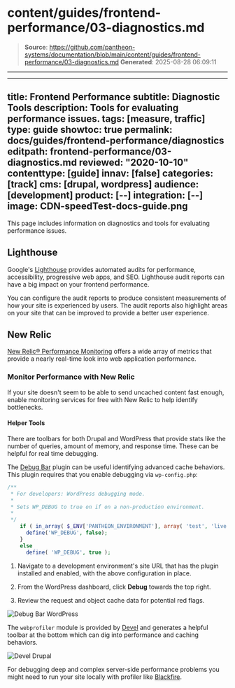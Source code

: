 # content/guides/frontend-performance/03-diagnostics.md

> **Source**: https://github.com/pantheon-systems/documentation/blob/main/content/guides/frontend-performance/03-diagnostics.md
> **Generated**: 2025-08-28 06:09:11

---

---
title: Frontend Performance
subtitle: Diagnostic Tools
description: Tools for evaluating performance issues.
tags: [measure, traffic]
type: guide
showtoc: true
permalink: docs/guides/frontend-performance/diagnostics
editpath: frontend-performance/03-diagnostics.md
reviewed: "2020-10-10"
contenttype: [guide]
innav: [false]
categories: [track]
cms: [drupal, wordpress]
audience: [development]
product: [--]
integration: [--]
image: CDN-speedTest-docs-guide.png
---

This page includes information on diagnostics and tools for evaluating performance issues.

## Lighthouse

Google's [Lighthouse](https://developers.google.com/web/tools/lighthouse) provides automated audits for performance, accessibility, progressive web apps, and SEO. Lighthouse audit reports can have a big impact on your frontend performance.

You can configure the audit reports to produce consistent measurements of how your site is experienced by users. The audit reports also highlight areas on your site that can be improved to provide a better user experience.

## New Relic

[New Relic® Performance Monitoring](/guides/new-relic) offers a wide array of metrics that provide a nearly real-time look into web application performance.

### Monitor Performance with New Relic

If your site doesn't seem to be able to send uncached content fast enough, enable monitoring services for free with New Relic to help identify bottlenecks.

#### Helper Tools

There are toolbars for both Drupal and WordPress that provide stats like the number of queries, amount of memory, and response time. These can be helpful for real time debugging.

<TabList>
<Tab title="WordPress" id="wordpress-helpers" active={true}>

The [Debug Bar](https://wordpress.org/plugins/debug-bar/) plugin can be useful identifying advanced cache behaviors. This plugin requires that you enable debugging via `wp-config.php`:

```php
/**
 * For developers: WordPress debugging mode.
 *
 * Sets WP_DEBUG to true on if on a non-production environment.
 *
 */
    if ( in_array( $_ENV['PANTHEON_ENVIRONMENT'], array( 'test', 'live' ) ) && ! defined( 'WP_DEBUG', false ) ) {
      define('WP_DEBUG', false);
    }
    else
      define( 'WP_DEBUG', true );
```

1. Navigate to a development environment's site URL that has the plugin installed and enabled, with the above configuration in place.

1. From the WordPress dashboard, click **Debug** towards the top right.

1. Review the request and object cache data for potential red flags.

![Debug Bar WordPress](../../../images/guides/front-end-performance/debug-bar.png)

</Tab>

<Tab title="Drupal" id="drupal-helpers">

The `webprofiler` module is provided by [Devel](https://www.drupal.org/project/devel) and generates a helpful toolbar at the bottom which can dig into performance and caching behaviors.

![Devel Drupal](../../../images/guides/front-end-performance/drupal8-commandline--webprofiler.png)

</Tab>

</TabList>

For debugging deep and complex server-side performance problems you might need to run your site locally with profiler like [Blackfire](https://blackfire.io/).
